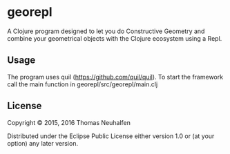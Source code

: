 # georepl

A Clojure program designed to let you do Constructive Geometry and combine your geometrical objects with the Clojure ecosystem using a Repl.

## Usage

The program uses quil (https://github.com/quil/quil). To start the framework call the main function in georepl/src/georepl/main.clj

## License

Copyright © 2015, 2016 Thomas Neuhalfen

Distributed under the Eclipse Public License either version 1.0 or (at
your option) any later version.
